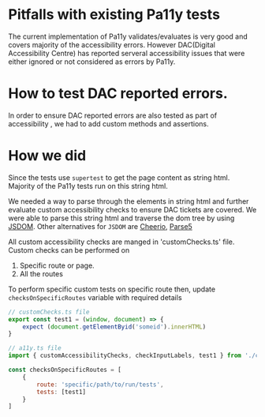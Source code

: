 # Pitfalls with existing Pa11y tests
The current implementation of Pa11y validates/evaluates is very good and covers majority of the accessibility errors. However DAC(Digital Accessibility Centre) has reported serveral accessibility issues that were either ignored or not considered as errors by Pa11y. 

# How to test DAC reported errors.
In order to ensure DAC reported errors are also tested as part of accessibility , we had to add custom methods and assertions.

# How we did
Since the tests use `supertest` to get the page content as string html. Majority of the Pa11y tests run on this string html. 

We needed a way to parse through the elements in string html and further evaluate custom accessibility checks to ensure DAC tickets are covered. We were able to parse this string html and traverse the dom tree by using [JSDOM](https://www.npmjs.com/package/jsdom). Other alternatives for `JSDOM` are [Cheerio](https://www.npmjs.com/package/cheerio), [Parse5](https://www.npmjs.com/package/parse5)

All custom accessibility checks are manged in 'customChecks.ts' file. Custom checks can be performed on 
1. Specific route or page.
2. All the routes

To perform specific custom tests on specific route then, update `checksOnSpecificRoutes` variable with required details
``` javascript
// customChecks.ts file
export const test1 = (window, document) => {
    expect (document.getElementByid('someid').innerHTML)
}

// a11y.ts file
import { customAccessibilityChecks, checkInputLabels, test1 } from './customChecks'

const checksOnSpecificRoutes = [
    {
        route: 'specific/path/to/run/tests',
        tests: [test1]
    }
]
    
```

